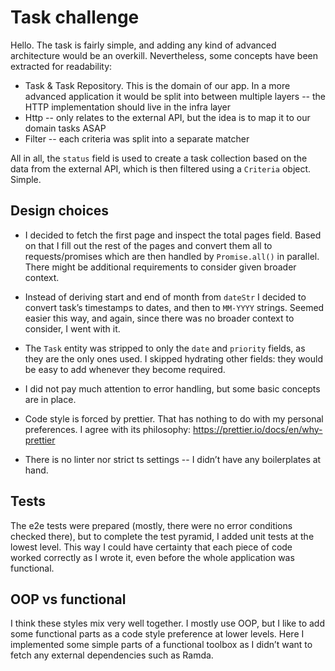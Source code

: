 # Task challenge

Hello. The task is fairly simple, and adding any kind of advanced architecture would be an overkill. 
Nevertheless, some concepts have been extracted for readability:

 * Task & Task Repository. This is the domain of our app. In a more advanced application it would
   be split into between multiple layers -- the HTTP implementation should live in the infra layer
 * Http -- only relates to the external API, but the idea is to map it to our domain tasks ASAP
 * Filter -- each criteria was split into a separate matcher

All in all, the `status` field is used to create a task collection based on the data from the
external API, which is then filtered using a `Criteria` object. Simple.

## Design choices

* I decided to fetch the first page and inspect the total pages field. Based on that I
fill out the rest of the pages and convert them all to requests/promises which are then
handled by `Promise.all()` in parallel. 
There might be additional requirements to consider given broader context.

* Instead of deriving start and end of month from `dateStr` I decided to convert task’s
timestamps to dates, and then to `MM-YYYY` strings. Seemed easier this way, and again,
since there was no broader context to consider, I went with it.

* The `Task` entity was stripped to only the `date` and `priority` fields, as they are 
the only ones used. I skipped hydrating other fields: they would be easy to add whenever
they become required.

* I did not pay much attention to error handling, but some basic concepts are in place.

* Code style is forced by prettier. That has nothing to do with my personal preferences.
I agree with its philosophy: https://prettier.io/docs/en/why-prettier

* There is no linter nor strict ts settings -- I didn’t have any boilerplates at hand.

## Tests

The e2e tests were prepared (mostly, there were no error conditions checked there), but 
to complete the test pyramid, I added unit tests at the lowest level. This way I could 
have certainty that each piece of code worked correctly as I wrote it, even before the 
whole application was functional.

## OOP vs functional

I think these styles mix very well together. I mostly use OOP, but I like to add some functional
parts as a code style preference at lower levels. Here I implemented some simple parts of a 
functional toolbox as I didn’t want to fetch any external dependencies such as Ramda. 
